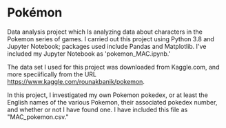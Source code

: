 # Pokémon
Data analysis project which Is analyzing data about characters in the Pokemon series of games. I carried out this project using Python 3.8 and Jupyter Notebook; packages used include Pandas and Matplotlib. I've included my Jupyter Notebook as 'pokemon_MAC.ipynb.' 

The data set I used for this project was downloaded from Kaggle.com, and more speciifically from the URL https://www.kaggle.com/rounakbanik/pokemon. 

In this project, I investigated my own Pokemon pokedex, or at least the English names of the various Pokemon, their associated pokedex number, and whether or not I have found one. I have included this file as "MAC_pokemon.csv."
